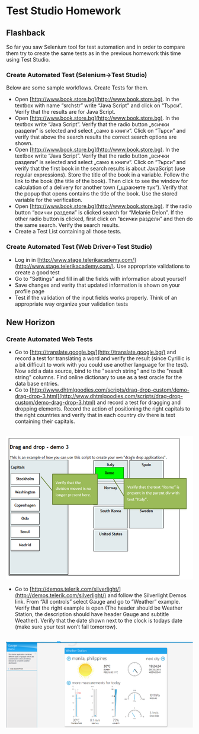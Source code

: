 # Test Studio Homework
## Flashback

So far you saw Selenium tool for test automation and in order to compare them try to create the same tests as in the previous homework this time using Test Studio.

### Create Automated Test (Selenium->Test Studio)

Below are some sample workflows. Create Tests for them. 
* Open [http://www.book.store.bg](http://www.book.store.bg). In the textbox with name “srchstr” write “Java Script” and click on “Търси”. Verify that the results are for Java Script. 
* Open [http://www.book.store.bg](http://www.book.store.bg). In the textbox write “Java Script”. Verify that the radio button „всички раздели” is selected and select „само в книги“. Click on “Търси” and verify that above the search results the correct search options are shown. 
* Open [http://www.book.store.bg](http://www.book.store.bg). In the textbox write “Java Script”. Verify that the radio button „всички раздели” is selected and select „само в книги“. Click on “Търси” and verify that the first book in the search results is about JavaScript (use regular expressions). Store the title of the book in a variable. Follow the link to the book (the title of the book). Then click to see the window for calculation of a delivery for another town („щракнете тук“). Verify that the popup that opens contains the title of the book. Use the stored variable for the verification. 
* Open [http://www.book.store.bg](http://www.book.store.bg). If the radio button “всички раздели” is clicked search for “Melanie Delon”. If the other radio button is clicked, first click on “всички раздели” and then do the same search. Verify the search results. 
* Create a Test List containing all those tests.

### Create Automated Test (Web Driver->Test Studio)
* Log in in [http://www.stage.telerikacademy.com/](http://www.stage.telerikacademy.com/). Use appropriate validations to create a good test
* Go to “Settings” and fill in all the fields with information about yourself
* Save changes and verity that updated information is shown on your profile page
* Test if the validation of the input fields works properly. Think of an appropriate way organize your validation tests

## New Horizon
### Create Automated Web Tests

* Go to [http://translate.google.bg/](http://translate.google.bg/) and record a test for translating a word and verify the result (since Cyrillic is a bit difficult to work with you could use another language for the test). Now add a data source, bind to the "search string" and to the "result string" columns. Find online dictionary to use as a test oracle for the data base entries.
* Go to [http://www.dhtmlgoodies.com/scripts/drag-drop-custom/demo-drag-drop-3.html](http://www.dhtmlgoodies.com/scripts/drag-drop-custom/demo-drag-drop-3.html) and record a test for dragging and dropping elements. Record the action of positioning the right capitals to the right countries and verify that in each country div there is text containing their capitals. 

</br>
<img src="images/dragdrop.png" />

* Go to [http://demos.telerik.com/silverlight/](http://demos.telerik.com/silverlight/) and follow the Silverlight Demos link. From “All controls” select Gauge and go to “Weather” example. Verify that the right example is open (The header should be Weather Station, the description should have header Gauge and subtitle Weather). Verify that the date shown next to the clock is todays date (make sure your test won’t fail tomorrow).

</br>
<img src="images/weather.png" />